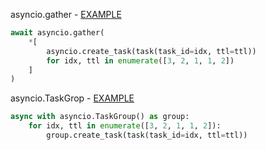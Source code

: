 asyncio.gather - [EXAMPLE](./_gather.py)
```python
await asyncio.gather(
	*[
		asyncio.create_task(task(task_id=idx, ttl=ttl))
		for idx, ttl in enumerate([3, 2, 1, 1, 2])
	]
)
```

asyncio.TaskGrop - [EXAMPLE](./_task_group.py)
```python
async with asyncio.TaskGroup() as group:
	for idx, ttl in enumerate([3, 2, 1, 1, 2]):
		group.create_task(task(task_id=idx, ttl=ttl))
```
